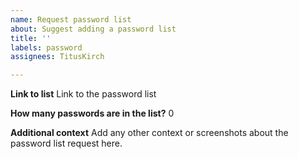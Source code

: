 ```yaml
---
name: Request password list
about: Suggest adding a password list
title: ''
labels: password
assignees: TitusKirch

---
```


**Link to list**
Link to the password list

**How many passwords are in the list?**
0

**Additional context**
Add any other context or screenshots about the password list request here.
